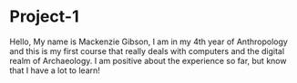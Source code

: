 # Project-1
Hello,
My name is Mackenzie Gibson, I am in my 4th year of Anthropology and this is my first course that really deals with computers and the digital realm of Archaeology. I am positive about the experience so far, but know that I have a lot to learn!
